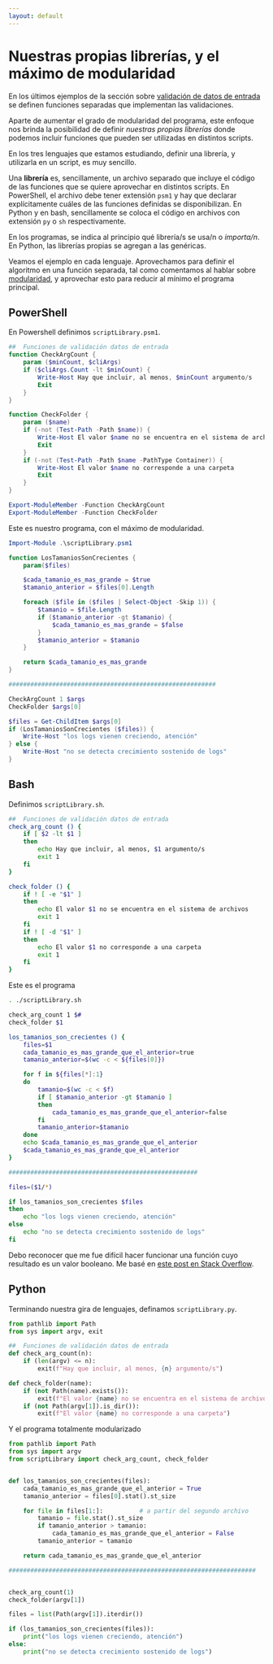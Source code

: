 ```yaml
---
layout: default
---
```


# Nuestras propias librerías, y el máximo de modularidad

En los últimos ejemplos de la sección sobre [validación de datos de entrada](./validacion-datos-entrada.md) se definen funciones separadas que implementan las validaciones.

Aparte de aumentar el grado de modularidad del programa, este enfoque nos brinda la posibilidad de definir _nuestras propias librerías_ donde podemos incluir funciones que pueden ser utilizadas en distintos scripts.

En los tres lenguajes que estamos estudiando, definir una librería, y utilizarla en un script, es muy sencillo. 

Una **librería** es, sencillamente, un archivo separado que incluye el código de las funciones que se quiere aprovechar en distintos scripts. 
En PowerShell, el archivo debe tener extensión `psm1` y hay que declarar explícitamente cuáles de las funciones definidas se disponibilizan. En Python y en bash, sencillamente se coloca el código en archivos con extensión `py` o `sh` respectivamente.

En los programas, se indica al principio qué librería/s se usa/n o _importa/n_. En Python, las librerías propias se agregan a las genéricas.

Veamos el ejemplo en cada lenguaje. Aprovechamos para definir el algoritmo en una función separada, tal como comentamos al hablar sobre [modularidad](../resolvamos/modularidad-primeras-ideas.md), y aprovechar esto para reducir al mínimo el programa principal.


## PowerShell
En Powershell definimos `scriptLibrary.psm1`.
``` powershell
##  Funciones de validación datos de entrada
function CheckArgCount {
    param ($minCount, $cliArgs)
    if ($cliArgs.Count -lt $minCount) {
        Write-Host Hay que incluir, al menos, $minCount argumento/s
        Exit
    }
}

function CheckFolder {
    param ($name)
    if (-not (Test-Path -Path $name)) {
        Write-Host El valor $name no se encuentra en el sistema de archivos
        Exit
    }
    if (-not (Test-Path -Path $name -PathType Container)) {
        Write-Host El valor $name no corresponde a una carpeta
        Exit
    }
}

Export-ModuleMember -Function CheckArgCount
Export-ModuleMember -Function CheckFolder
```

Este es nuestro programa, con el máximo de modularidad.
``` powershell
Import-Module .\scriptLibrary.psm1

function LosTamaniosSonCrecientes {
    param($files)

    $cada_tamanio_es_mas_grande = $true
    $tamanio_anterior = $files[0].Length

    foreach ($file in ($files | Select-Object -Skip 1)) {
        $tamanio = $file.Length
        if ($tamanio_anterior -gt $tamanio) {
            $cada_tamanio_es_mas_grande = $false
        }
        $tamanio_anterior = $tamanio
    }

    return $cada_tamanio_es_mas_grande
}

#########################################################

CheckArgCount 1 $args
CheckFolder $args[0]

$files = Get-ChildItem $args[0]
if (LosTamaniosSonCrecientes ($files)) {
    Write-Host "los logs vienen creciendo, atención"
} else {
    Write-Host "no se detecta crecimiento sostenido de logs"
}
```


## Bash
Definimos `scriptLibrary.sh`.

``` bash
##  Funciones de validación datos de entrada
check_arg_count () {
    if [ $2 -lt $1 ]
    then
        echo Hay que incluir, al menos, $1 argumento/s
        exit 1
    fi
}

check_folder () {
    if ! [ -e "$1" ]
    then
        echo El valor $1 no se encuentra en el sistema de archivos
        exit 1
    fi
    if ! [ -d "$1" ]
    then
        echo El valor $1 no corresponde a una carpeta
        exit 1
    fi
}
``` 

Este es el programa 
``` bash
. ./scriptLibrary.sh

check_arg_count 1 $#
check_folder $1

los_tamanios_son_crecientes () {
    files=$1
    cada_tamanio_es_mas_grande_que_el_anterior=true
    tamanio_anterior=$(wc -c < ${files[0]})

    for f in ${files[*]:1}
    do
        tamanio=$(wc -c < $f)
        if [ $tamanio_anterior -gt $tamanio ]
        then
            cada_tamanio_es_mas_grande_que_el_anterior=false
        fi
        tamanio_anterior=$tamanio
    done
    echo $cada_tamanio_es_mas_grande_que_el_anterior
    $cada_tamanio_es_mas_grande_que_el_anterior
}

####################################################

files=($1/*)

if los_tamanios_son_crecientes $files  
then
    echo "los logs vienen creciendo, atención"
else
    echo "no se detecta crecimiento sostenido de logs"
fi
```
Debo reconocer que me fue difícil hacer funcionar una función cuyo resultado es un valor booleano. Me basé en [este post en Stack Overflow](https://stackoverflow.com/questions/5431909/returning-a-boolean-from-a-bash-function).


## Python
Terminando nuestra gira de lenguajes, definamos `scriptLibrary.py`.
``` python
from pathlib import Path
from sys import argv, exit

##  Funciones de validación datos de entrada
def check_arg_count(n):
    if (len(argv) <= n):
        exit(f"Hay que incluir, al menos, {n} argumento/s")

def check_folder(name):
    if (not Path(name).exists()):
        exit(f"El valor {name} no se encuentra en el sistema de archivos")    
    if (not Path(argv[1]).is_dir()):
        exit(f"El valor {name} no corresponde a una carpeta")

```

Y el programa totalmente modularizado
``` python
from pathlib import Path
from sys import argv
from scriptLibrary import check_arg_count, check_folder


def los_tamanios_son_crecientes(files):
    cada_tamanio_es_mas_grande_que_el_anterior = True
    tamanio_anterior = files[0].stat().st_size

    for file in files[1:]:          # a partir del segundo archivo
        tamanio = file.stat().st_size
        if tamanio_anterior > tamanio:
            cada_tamanio_es_mas_grande_que_el_anterior = False
        tamanio_anterior = tamanio

    return cada_tamanio_es_mas_grande_que_el_anterior

####################################################################


check_arg_count(1)
check_folder(argv[1])

files = list(Path(argv[1]).iterdir())

if (los_tamanios_son_crecientes(files)):
    print("los logs vienen creciendo, atención")
else:
    print("no se detecta crecimiento sostenido de logs")

```

